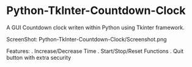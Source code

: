 # Python-TkInter-Countdown-Clock
A GUI Countdown clock writen within Python using Tkinter framework.

ScreenShot:
Python-TkInter-Countdown-Clock/Screenshot.png

Features:
. Increase/Decrease Time
. Start/Stop/Reset Functions
. Quit button with extra security

